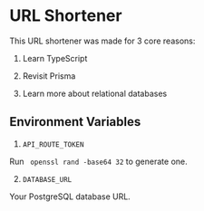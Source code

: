 # URL Shortener



This URL shortener was made for 3 core reasons:

1. Learn TypeScript

2. Revisit Prisma

3. Learn more about relational databases 



## Environment Variables

1. `API_ROUTE_TOKEN` 

Run ` openssl rand -base64 32` to generate one.

2. `DATABASE_URL`

Your PostgreSQL database URL.
